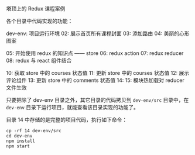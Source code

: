 塔顶上的 Redux 课程案例

各个目录中代码实现的功能：

dev-env: 项目运行环境
02: 展示首页所有课程封面
03: 添加路由
04: 美丽的心形图案

05: 开始使用 redux 的知识点 —— store
06: redux action
07: redux reducer
08: redux 与 react 组件结合

10: 获取 store 中的 courses 状态值
11: 更新 store 中的 courses 状态值
12: 展示评论组件
13: 更新 store 中的 comments 状态值
14:
15: 模块热加载对 reducer 文件生效

只要把除了 dev-env 目录之外，其它目录的代码拷贝到 `dev-env/src` 目录中，在 `dev-env` 目录下运行项目，就能查看该目录实现的功能了。

目录 14 中存储的是完整的项目代码，执行如下命令：

```
cp -rf 14 dev-env/src
cd dev-env
npm install
npm start
```
